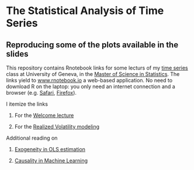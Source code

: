 # The Statistical Analysis of Time Series


## Reproducing some of the plots available in the slides

This repository contains Rnotebook links for some lecturs of my [time series](https://wadme.unige.ch:3349/pls/opprg/w_det_cours.debut?p_annee=2019&p_code_cours=S403107&p_frame=N&p_grtri=&p_langue=1&p_mode=PGC&p_plan_is=0&p_suffixe=) class at University of Geneva, in the [Master of Science in Statistics](https://www.unige.ch/gsem/en/programs/masters/statistics/). The links yield to www.rnotebook.io a web-based application. No need to download R on the laptop: you only need an internet connection and a browser (e.g. [Safari](https://support.apple.com/downloads/safari), [Firefox](https://www.mozilla.org/en-US/firefox/new/)).

I itemize the links

1. For the [Welcome lecture](https://github.com/dvdlvc/Time-Series/blob/master/Welcome_TimeSeries.ipynb)

2. For the [Realized Volatility modeling](https://github.com/dvdlvc/Time-Series/blob/master/HAR_RV_Handbout.html)

Additional reading on 

1. [Exogeneity in OLS estimation](https://github.com/dvdlvc/Time-Series/blob/master/Exogeneity.pdf) 

2. [Causality in Machine Learning](https://github.com/dvdlvc/Time-Series/blob/master/Peter_etal_2009.pdf)





